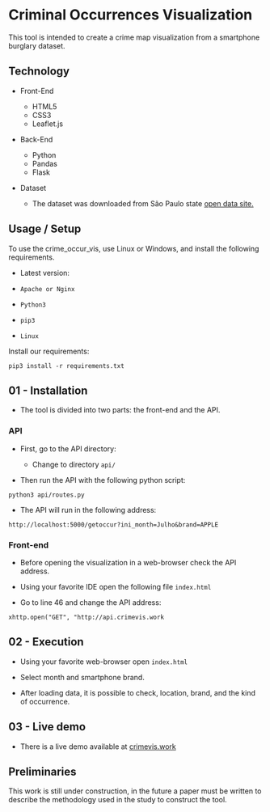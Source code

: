 # Criminal Occurrences Visualization
This tool is intended to create a crime map visualization from a smartphone burglary dataset.

## Technology

- Front-End
    - HTML5
    - CSS3
    - Leaflet.js

- Back-End
    - Python
    - Pandas
    - Flask

- Dataset
    - The dataset was downloaded from São Paulo state <a href="http://www.ssp.sp.gov.br/transparenciassp/Consulta.aspx">open data site.</a>

 ## Usage / Setup
To use the crime_occur_vis, use Linux or Windows, and install the following requirements.

- Latest version: 

- `Apache or Nginx`
- `Python3`
- `pip3`
- `Linux`

Install our requirements:

```
pip3 install -r requirements.txt
```

## 01 - Installation

- The tool is divided into two parts: the front-end and the API.

### API

- First, go to the API directory:

    - Change to directory `api/`

- Then run the API with the following python script:

```
python3 api/routes.py
```

 - The API will run in the following address:

```
http://localhost:5000/getoccur?ini_month=Julho&brand=APPLE
```

### Front-end

- Before opening the visualization in a web-browser check the API address.

- Using your favorite IDE open the following file `index.html`

 - Go to line 46 and change the API address:
 
```
xhttp.open("GET", "http://api.crimevis.work
```

## 02 - Execution

- Using your favorite web-browser open `index.html`

- Select month and smartphone brand.

- After loading data, it is possible to check, location, brand, and the kind of occurrence.


## 03 - Live demo

- There is a live demo available at <a href="http://crimevis.work">crimevis.work</a>

## Preliminaries

This work is still under construction, in the future a paper must be written to describe the methodology used in the study to construct the tool.